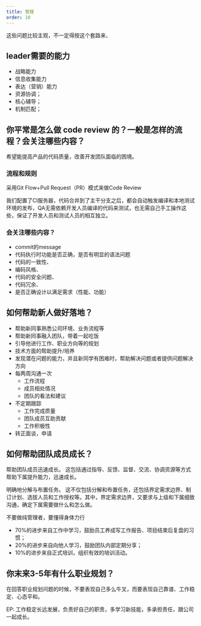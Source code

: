 ```yaml
---
title: 管理
order: 10
---
```

这些问题比较主观，不一定得按这个套路来、

## leader需要的能力
- 战略能力
- 信息收集能力
- 表达（营销）能力
- 资源协调；
- 核心辅导；
- 机制匹配；

## 你平常是怎么做 code review 的？一般是怎样的流程？会关注哪些内容？
希望能提高产品的代码质量，改善开发团队面临的困境。

### 流程和规则
采用Git Flow+Pull Request（PR）模式来做Code Review

我们配置了CI服务器，代码合并到了主干分支之后，都会自动触发编译和本地测试环境的发布，QA无需依赖开发人员编译的代码来测试，也无需自己手工操作这些，保证了开发人员和测试人员的相互独立。

### 会关注哪些内容？
- commit的message
- 代码执行时功能是否正确，是否有明显的语法问题
- 代码的一致性、
- 编码风格、
- 代码的安全问题、
- 代码冗余、
- 是否正确设计以满足需求（性能、功能）

## 如何帮助新人做好落地？
- 帮助新同事熟悉公司环境、业务流程等
- 帮助新同事融入团队，带着一起吃饭
- 引导他进行工作、职业方向等的规划
- 技术方面的帮助提升/培养
- 发现潜在问题的能力，并且新同学有困难时，帮助解决问题或者提供问题解决方向
- 每两周沟通一次
    - 工作流程
    - 成员相处情况
    - 团队的看法和建议
- 不定期跟踪
    - 工作完成质量
    - 团队成员互助贡献
    - 工作积极性
- 转正面谈，申请

## 如何帮助团队成员成长？
帮助团队成员迅速成长。 这包括通过指导、反馈、监督、交流、协调资源等方式帮助下属提升能力，迅速成长。

明确地分解与布置任务。 这不仅包括分解和布置任务，还包括界定需求边界、制订计划、选拔人员和工作授权等。其中，界定需求边界，又要求与上级和下属细致沟通，确定下属需要做什么和怎么做。

不要做纯管理者，要懂得身体力行

- 70%的进步来自工作中学习，鼓励员工养成写工作报告、项目结束后复盘的习惯；
- 20%的进步来自向他人学习，鼓励团队内部定期分享；
- 10%的进步来自正式培训，组织有效的培训活动。

## 你末来3-5年有什么职业规划？
在回答职业规划问题的时候，不要表现自己多么牛叉，而要表现自己靠谱、工作稳定、心态平和。

EP:
工作稳定长远发展，负责好自己的职责，多学习新技能，多承担责任，跟公司一起成长。
